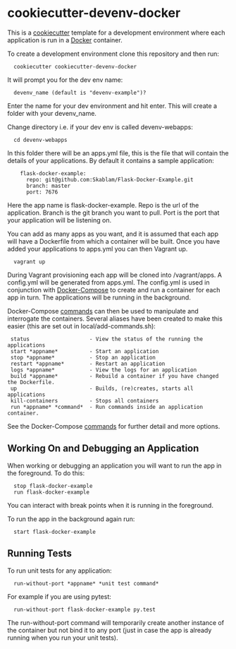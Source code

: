 # cookiecutter-devenv-docker

This is a [cookiecutter](https://github.com/audreyr/cookiecutter) template for a development environment where each application is run in a [Docker](https://www.docker.com/) container.

To create a development environment clone this repository and then run:

```
  cookiecutter cookiecutter-devenv-docker
```

It will prompt you for the dev env name:

```
  devenv_name (default is "devenv-example")?
```

Enter the name for your dev environment and hit enter. This will create a folder with your devenv_name.

Change directory i.e. if your dev env is called devenv-webapps:

```
  cd devenv-webapps
```
In this folder there will be an apps.yml file, this is the file that will contain the details of your applications. By default it contains a sample application:

```
    flask-docker-example:
      repo: git@github.com:Skablam/Flask-Docker-Example.git
      branch: master
      port: 7676
```

Here the app name is flask-docker-example. Repo is the url of the application. Branch is the git branch you want to pull. Port is the port that your application will be listening on.

You can add as many apps as you want, and it is assumed that each app will have a Dockerfile from which a container will be built. Once you have added your applications to apps.yml you can then Vagrant up.

```
  vagrant up
```

During Vagrant provisioning each app will be cloned into /vagrant/apps. A config.yml will be generated from apps.yml. The config.yml is used in conjunction with [Docker-Compose](https://docs.docker.com/compose/) to create and run a container for each app in turn. The applications will be running in the background.

Docker-Compose [commands](https://docs.docker.com/compose/reference/) can then be used to manipulate and interrogate the containers. Several aliases have been created to make this easier (this are set out in local/add-commands.sh):

```
 status                   - View the status of the running the applications
 start *appname*          - Start an application
 stop *appname*           - Stop an application
 restart *appname*        - Restart an application
 logs *appname*           - View the logs for an application
 build *appname*          - Rebuild a container if you have changed the Dockerfile.
 up                       - Builds, (re)creates, starts all applications
 kill-containers          - Stops all containers
 run *appname* *command*  - Run commands inside an application container.
```

See the Docker-Compose [commands](https://docs.docker.com/compose/reference/) for further detail and more options.

## Working On and Debugging an Application

When working or debugging an application you will want to run the app in the foreground. To do this:

```
  stop flask-docker-example
  run flask-docker-example
```
You can interact with break points when it is running in the foreground.

To run the app in the background again run:

```
  start flask-docker-example
```

## Running Tests

To run unit tests for any application:

```
  run-without-port *appname* *unit test command*
```
For example if you are using pytest:

```
  run-without-port flask-docker-example py.test
```
The run-without-port command will temporarily create another instance of the container but not bind it to any port (just in case the app is already running when you run your unit tests).
